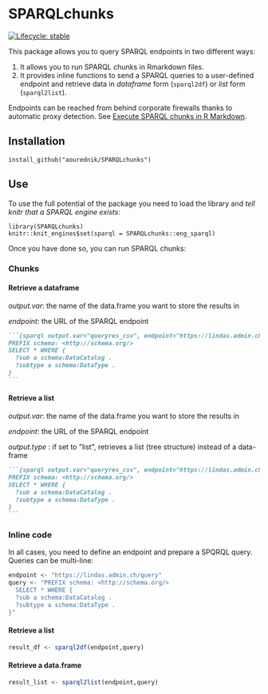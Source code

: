 
# SPARQLchunks

<!-- badges: start -->
[![Lifecycle: stable](https://img.shields.io/badge/lifecycle-stable-brightgreen.svg)](https://lifecycle.r-lib.org/articles/stages.html#stable)
<!-- badges: end -->

This package allows you to query SPARQL endpoints in two different ways: 

1. It allows you to run SPARQL chunks in Rmarkdown files. 
2. It provides inline functions to send a SPARQL queries to a user-defined endpoint and retrieve data in _dataframe_ form (`sparql2df`) or _list_ form (`sparql2list`). 

Endpoints can be reached from behind corporate firewalls thanks to automatic proxy detection. See [Execute SPARQL chunks in R Markdown](https://ourednik.info/maps/2021/12/14/execute-sparql-chunks-in-r-markdown/).

## Installation

```{r, eval = FALSE}
install_github("aourednik/SPARQLchunks")
```

## Use

To use the full potential of the package you need to load the library and _tell knitr that a SPARQL engine exists_: 

```{r setup, eval=FALSE}
library(SPARQLchunks)
knitr::knit_engines$set(sparql = SPARQLchunks::eng_sparql)
```

Once you have done so, you can run SPARQL chunks:

### Chunks

#### Retrieve a dataframe

_output.var_: the name of the data.frame you want to store the results in

_endpoint_: the URL of the SPARQL endpoint


````markdown
```{sparql output.var="queryres_csv", endpoint="https://lindas.admin.ch/query"}
PREFIX schema: <http://schema.org/>
SELECT * WHERE {
  ?sub a schema:DataCatalog .
  ?subtype a schema:DataType .
}
```
````

####  Retrieve a list

_output.var_: the name of the data.frame you want to store the results in

_endpoint_: the URL of the SPARQL endpoint

_output.type_ : if set to "list", retrieves a list (tree structure) instead of a data-frame 

````markdown
```{sparql output.var="queryres_csv", endpoint="https://lindas.admin.ch/query"}
PREFIX schema: <http://schema.org/>
SELECT * WHERE {
  ?sub a schema:DataCatalog .
  ?subtype a schema:DataType .
}
```
````

### Inline code

In all cases, you need to define an endpoint and prepare a SPQRQL query. Queries can be multi-line:

```r
endpoint <- "https://lindas.admin.ch/query"
query <- "PREFIX schema: <http://schema.org/>
  SELECT * WHERE {
  ?sub a schema:DataCatalog .
  ?subtype a schema:DataType .
}"
```


#### Retrieve a list

```r
result_df <- sparql2df(endpoint,query)
```


#### Retrieve a data.frame

```r
result_list <- sparql2list(endpoint,query)
```
